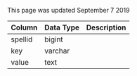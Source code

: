 This page was updated September 7 2019

| Column  | Data Type | Description |
| ------- | --------- | ----------- |
| spellid | bigint    |             |
| key     | varchar   |             |
| value   | text      |             |